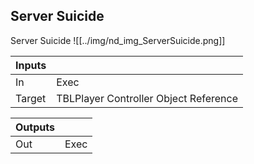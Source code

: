 ## Server Suicide
Server Suicide
![[../img/nd_img_ServerSuicide.png]]

|Inputs||
|--|--|
| In | Exec |
| Target | TBLPlayer Controller Object Reference |

|Outputs||
|--|--|
| Out | Exec |
